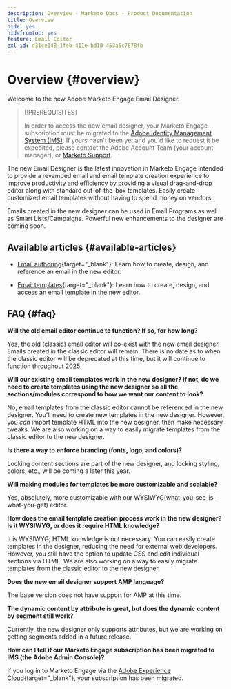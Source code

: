 ```yaml
---
description: Overview - Marketo Docs - Product Documentation
title: Overview
hide: yes
hidefromtoc: yes
feature: Email Editor
exl-id: d31ce148-1feb-411e-bd10-453a6c7878fb
---
```

# Overview {#overview}

Welcome to the new Adobe Marketo Engage Email Designer.

>[!PREREQUISITES]
>
>In order to access the new email designer, your Marketo Engage subscription must be migrated to the [Adobe Identity Management System (IMS)](https://experienceleague.adobe.com/en/docs/marketo/using/product-docs/administration/marketo-with-adobe-identity/adobe-identity-management-overview). If yours hasn't been yet and you'd like to request it be expedited, please contact the Adobe Account Team (your account manager), or [Marketo Support](https://nation.marketo.com/t5/support/ct-p/Support).

The new Email Designer is the latest innovation in Marketo Engage intended to provide a revamped email and email template creation experience to improve productivity and efficiency by providing a visual drag-and-drop editor along with standard out-of-the-box templates. Easily create customized email templates without having to spend money on vendors. 

Emails created in the new designer can be used in Email Programs as well as Smart Lists/Campaigns. Powerful new enhancements to the designer are coming soon.

## Available articles {#available-articles}

* [Email authoring](/help/marketo/product-docs/email-marketing/email-designer/email-authoring.md){target="_blank"}: Learn how to create, design, and reference an email in the new editor.

* [Email templates](/help/marketo/product-docs/email-marketing/email-designer/email-template-authoring.md){target="_blank"}: Learn how to create, design, and access an email template in the new editor.

## FAQ {#faq}

**Will the old email editor continue to function? If so, for how long?**

Yes, the old (classic) email editor will co-exist with the new email designer. Emails created in the classic editor will remain. There is no date as to when the classic editor will be deprecated at this time, but it will continue to function throughout 2025.

**Will our existing email templates work in the new designer? If not, do we need to create templates using the new designer so all the sections/modules correspond to how we want our content to look?**

No, email templates from the classic editor cannot be referenced in the new designer. You'll need to create new templates in the new designer. However, you _can_ import template HTML into the new designer, then make necessary tweaks. We are also working on a way to easily migrate templates from the classic editor to the new designer.

**Is there a way to enforce branding (fonts, logo, and colors)?**

Locking content sections are part of the new designer, and locking styling, colors, etc., will be coming a later this year.

**Will making modules for templates be more customizable and scalable?**

Yes, absolutely, more customizable with our WYSIWYG(what-you-see-is-what-you-get) editor.

**How does the email template creation process work in the new designer? Is it WYSIWYG, or does it require HTML knowledge?**

It is WYSIWYG; HTML knowledge is not necessary. You can easily create
templates in the designer, reducing the need for external web developers. However, you still have the option to update CSS and edit individual sections via HTML. We are also working on a way to easily migrate templates from the classic editor to the new designer.

**Does the new email designer support AMP language?**

The base version does not have support for AMP at this time.

**The dynamic content by attribute is great, but does the dynamic content by segment still work?**

Currently, the new designer only supports attributes, but we are working on getting segments added in a future release.

**How can I tell if our Marketo Engage subscription has been migrated to IMS (the Adobe Admin Console)?**

If you log in to Marketo Engage via the [Adobe Experience Cloud](https://experiencecloud.adobe.com/){target="_blank"}, your subscription has been migrated.
